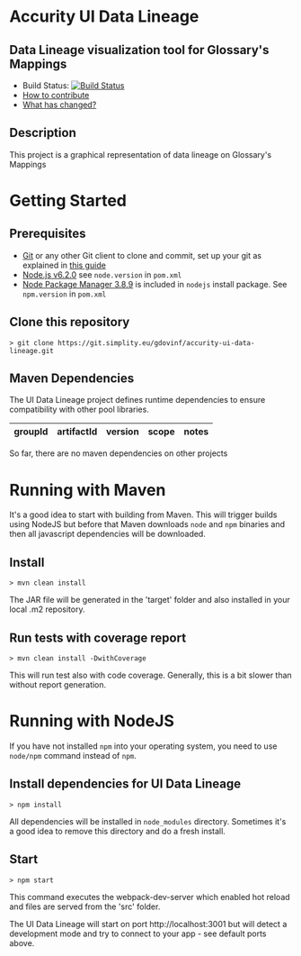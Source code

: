# Accurity UI Data Lineage
## Data Lineage visualization tool for Glossary's Mappings

- Build Status: [![Build Status](http://dev04.simplity.dev/buildStatus/icon?job=accurity-ui-data-lineage)](http://dev04.simplity.dev/buildStatus/icon?job=accurity-ui-data-lineage)
- [How to contribute](CONTRIBUTING.md)
- [What has changed?](CHANGELOG.md)

## Description

This project is a graphical representation of data lineage on Glossary's Mappings

# Getting Started

## Prerequisites

- [Git](https://git-for-windows.github.io/) or any other Git client to clone and commit, set up your git as explained in [this guide](https://project.simplity.eu/projects/product-architecture/wiki/The_setup)
- [Node.js v6.2.0](https://nodejs.org/en/) see `node.version` in `pom.xml`
- [Node Package Manager 3.8.9](https://nodejs.org/en/) is included in `nodejs` install package. See `npm.version` in `pom.xml`

## Clone this repository

```
> git clone https://git.simplity.eu/gdovinf/accurity-ui-data-lineage.git
```

## Maven Dependencies

The UI Data Lineage project defines runtime dependencies to ensure compatibility with other pool libraries.

| groupId | artifactId | version | scope | notes |
| ------- | ---------- | ------- | ----- | ----- |

So far, there are no maven dependencies on other projects

# Running with Maven

It's a good idea to start with building from Maven. This will trigger builds using NodeJS but before that Maven downloads
`node` and `npm` binaries and then all javascript dependencies will be downloaded.

## Install
```
> mvn clean install
```
The JAR file will be generated in the 'target' folder and also installed in your local .m2 repository.

## Run tests with coverage report
```
> mvn clean install -DwithCoverage
```

This will run test also with code coverage. Generally, this is a bit slower than without report generation.

# Running with NodeJS

If you have not installed `npm` into your operating system, you need to use `node/npm` command instead of `npm`.

## Install dependencies for UI Data Lineage

```
> npm install
```

All dependencies will be installed in `node_modules` directory. Sometimes it's
a good idea to remove this directory and do a fresh install.


## Start

```
> npm start
```

This command executes the webpack-dev-server which enabled hot reload and files are served from the 'src' folder.

The UI Data Lineage will start on port http://localhost:3001 but will detect a development
mode and try to connect to your app - see default ports above.